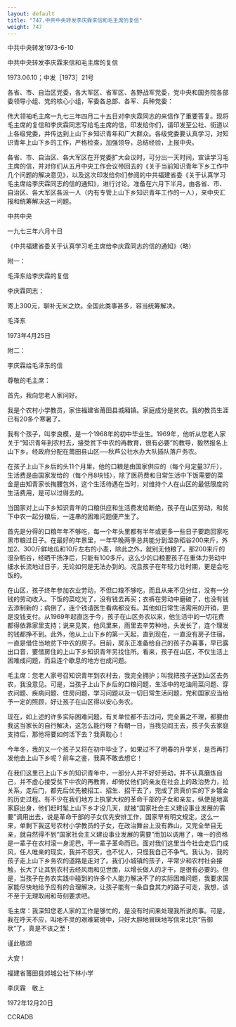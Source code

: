 ```yaml
---
layout: default
title: "747.中共中央转发李庆霖来信和毛主席的复信"
weight: 747
---
```


中共中央转发1973-6-10

中共中央转发李庆霖来信和毛主席的复信

1973.06.10；中发［1973］21号

各省、市、自治区党委，各大军区、省军区、各野战军党委，党中央和国务院各部委领导小组、党的核心小组，军委各总部、各军、兵种党委：

伟大领袖毛主席一九七三年四月二十五日对李庆霖同志的来信作了重要答复。现将毛主席的复信和李庆霖同志写给毛主席的信，印发给你们，请印发至公社、街道以上各级党委，并传达到上山下乡知识青年和广大群众。各级党委要认真学习，对知识青年上山下乡的工作，严格检查，加强领导，总结经验，上报中央。

各省、市、自治区、各大军区在开党委扩大会议时，可分出一天时间，宣读学习毛主席的信，并对你们从五月中央工作会议带回去的《关于当前知识青年下乡工作中几个问题的解决意见》，以及这次印发给你们参阅的中共福建省委《关于认真学习毛主席给李庆霖同志的信的通知》，进行讨论。准备在六月下半月，由各省、市、自治区、各大军区各派一人（内有专管上山下乡知识青年工作的一人），来中央汇报和统筹解决这一问题。

中共中央

一九七三年六月十日

《中共福建省委关于认真学习毛主席给李庆霖同志的信的通知》（略）

附一：

毛泽东给李庆霖的复信

李庆霖同志：

寄上300元，聊补无米之炊。全国此类事甚多，容当统筹解决。

毛泽东

1973年4月25日

附二：

李庆霖给毛泽东的信

尊敬的毛主席：

首先，我向您老人家问好。

我是个农村小学教员，家住福建省莆田县城厢镇。家庭成分是贫农。我的教员生涯已有20多个寒暑了。

我有个孩子，叫李良模，是一个1968年的初中毕业生。1969年，他听从您老人家关于“知识青年到农村去，接受贫下中农的再教育，很有必要”的教导，毅然报名上山下乡。经政府分配在莆田县山区──秋芦公社水办大队插队落户务农。

在孩子上山下乡后的头11个月里，他的口粮是由国家供应的（每个月定量37斤），生活费是由国家发给的（每个月8块钱），除了医药费和日常生活中下饭需要的菜金是由知青家长掏腰包外，这个生活待遇在当时，对维持个人在山区的最低限度的生活费用，是可以过得去的。

当国家对上山下乡知识青年的口粮供应和生活费发给断绝，孩子在山区劳动，和贫下中农一起分粮后，一连串的困难问题便产生了。

首先是分得的口粮年年不够吃，每一个年头里都有半年或更多一些日子要跑回家吃黑市粮过日子。在最好的年景里，一年早晚两季总共能分到湿杂稻谷200来斤，外加2、300斤鲜地瓜和10斤左右的小麦，除此之外，就别无他粮了。那200来斤的湿杂稻谷，经晒干扬净后，只能有100多斤。这么少的口粮要孩子在重体力劳动中细水长流地过日子，无论如何是无法办到的。况且孩子在年轻力壮时期，更是会吃饭的。

在山区，孩子终年参加农业劳动，不但口粮不够吃，而且从来不见分红，没有一分钱的劳动收入。下饭的菜吃光了，没有钱去再买；衣裤在劳动中磨破了，也没有钱去添制新的；病倒了，连个钱请医生看病都没有。其他如日常生活需用的开销，更是没钱支付。从1969年起直迄于今，孩子在山区务农以来，他生活中的一切花费都得依靠家里支持；说来见笑，他风里来，雨里去辛劳种地，头发长了，连个理发的钱都挣不到。此外，他从上山下乡的第一天起，直到现在，一直没有房子住宿，一直是借住当地贫下中农的房子。目前，房东正准备给自己的孩子办喜事，早已露出口音，要借房住的上山下乡知识青年另找住所。看来，孩子在山区，不仅生活上困难成问题，而且连个歇息的地方也成问题。

毛主席：您老人家号召知识青年到农村去，我完全拥护；叫我把孩子送到山区去务农，我没意见。可是，当孩子上山下乡后的口粮问题，生活中的吃油用菜问题、穿衣问题、疾病问题、住房问题，学习问题以及一切日常生活问题，党和国家应当给予一定的照顾，好让孩子在山区得以安心务农。

现在，如上述的许多实际困难问题，有关单位都不去过问，完全置之不理，都要由我这当家长的自行解决，这怎么能行呀？有朝一日，当我见阎王去，孩子失去家庭支持后，那他将要如何活下去？我真耽心！

今年冬，我的又一个孩子又将在初中毕业了，如果过不了明春的升学关，是否再打发他去上山下乡呢？前车之鉴，我真不敢去想它！

在我们这里已上山下乡的知识青年中，一部分人并不好好劳动，并不认真磨炼自己，并不虚心接受贫下中农的再教育，却倚仗他们的亲友在社会上的政治势力，拉关系，走后门，都先后优先被招工、招生、招干去了，完成了货真价实的下乡镀金的历史过程。有不少在我们地方上执掌大权的革命干部的子女和亲友，纵使是地富家庭出身，他们赶时髦上山下乡才没几天，就被“国家社会主义建设事业发展的需要”调用出去，说是革命干部的子女优先安排工作，国家早有明文规定。这么一来，单剩下我这号农村小学教员的子女，在政治舞台上没有靠山，又完全举目无亲，就自然得不到“国家社会主义建设事业发展的需要”而加以调用了，唯一的资格是一辈子在农村滚一身泥巴，干一辈子革命而已。面对我们这里当今社会走后门成风，任人唯亲的现实，我并不怨天，也不忧人，只怪我自己不争气。我认为，我的孩子走上山下乡务农的道路是走对了。我们小城镇的孩子，平常少和农村社会接触，长大了让其到农村去经风雨和见世面，以增长做人的才干，是很有必要的。但是，当孩子在务农实践中碰到的许多个人能力解决不了的实际困难问题，我要求国家能尽快地给予应有的合理解决，让孩子能有一条自食其力的路子可走，我想，该不至于无理取闹和苛刻要求吧。

毛主席：我深知您老人家的工作是够忙的，是没有时间来处理我所说的事。可是，我在呼天不应，叫地不灵的艰难窘境中，只好大胆地冒昧地写信来北京“告御状”了，真是不该之至！

谨此敬颂

大安！

福建省莆田县郊城公社下林小学

李庆霖　敬上

1972年12月20日

CCRADB

